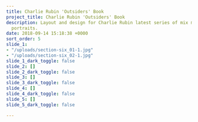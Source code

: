 ```yaml
---
title: Charlie Rubin 'Outsiders' Book
project_title: Charlie Rubin 'Outsiders' Book
description: Layout and design for Charlie Rubin latest series of mix media photography
  portraits.
date: 2018-09-14 15:18:38 +0000
sort_order: 5
slide_1:
- "/uploads/section-six_01-1.jpg"
- "/uploads/section-six_02-1.jpg"
slide_1_dark_toggle: false
slide_2: []
slide_2_dark_toggle: false
slide_3: []
slide_3_dark_toggle: false
slide_4: []
slide_4_dark_toggle: false
slide_5: []
slide_5_dark_toggle: false

---
```

